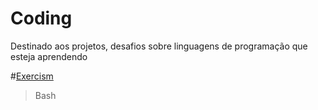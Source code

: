 # Coding
Destinado aos projetos, desafios sobre linguagens de programação que esteja aprendendo

#[Exercism](https://exercism.org/)
> Bash
